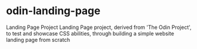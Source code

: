 # odin-landing-page
Landing Page Project
Landing Page project, derived from 'The Odin Project', to test and showcase CSS abilities, through building a simple website landing page from scratch
